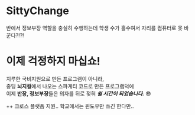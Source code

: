 # SittyChange
반에서 정보부장 역할을 충실히 수행하는데 학생 수가 홀수여서 자리를 컴퓨터로 못 바꾼다?!?!

<h1>이제 걱정하지 마십쇼!</h1>
지루한 국비지원으로 만든 프로그램이 아니라, <br>
중딩 <b>뇌지컬</b>에서 나오는 스파게티 코드로 만든 프로그램덕에 <br>
이제 <b>반장, 정보부장</b>들은 의자를 뒤로 젖혀 <b><i>쉴 시간이 되었습니다.</i></b> 😎

++ 크로스 플랫폼 지원.. 학교에서는 윈도우만 쓰긴 한다만..
